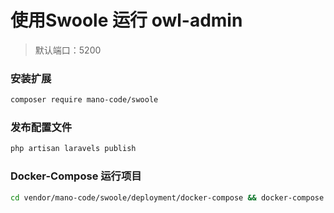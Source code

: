 # 使用Swoole 运行 owl-admin

> 默认端口：5200


### 安装扩展
```bash
composer require mano-code/swoole
```

### 发布配置文件

```bash
php artisan laravels publish
```

### Docker-Compose 运行项目

```bash
cd vendor/mano-code/swoole/deployment/docker-compose && docker-compose up -d
```



